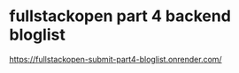 # fullstackopen part 4 backend bloglist

https://fullstackopen-submit-part4-bloglist.onrender.com/

